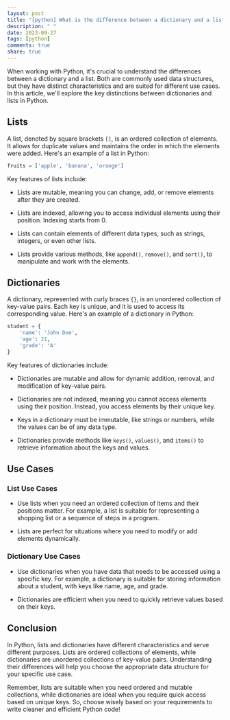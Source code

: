 ```yaml
---
layout: post
title: "[python] What is the difference between a dictionary and a list in Python?"
description: " "
date: 2023-09-27
tags: [python]
comments: true
share: true
---
```


When working with Python, it's crucial to understand the differences between a dictionary and a list. Both are commonly used data structures, but they have distinct characteristics and are suited for different use cases. In this article, we'll explore the key distinctions between dictionaries and lists in Python.

## Lists

A list, denoted by square brackets `[]`, is an ordered collection of elements. It allows for duplicate values and maintains the order in which the elements were added. Here's an example of a list in Python:

```python
fruits = ['apple', 'banana', 'orange']
```

Key features of lists include:

- Lists are mutable, meaning you can change, add, or remove elements after they are created.

- Lists are indexed, allowing you to access individual elements using their position. Indexing starts from 0.

- Lists can contain elements of different data types, such as strings, integers, or even other lists.

- Lists provide various methods, like `append()`, `remove()`, and `sort()`, to manipulate and work with the elements.

## Dictionaries

A dictionary, represented with curly braces `{}`, is an unordered collection of key-value pairs. Each key is unique, and it is used to access its corresponding value. Here's an example of a dictionary in Python:

```python
student = {
    'name': 'John Doe',
    'age': 21,
    'grade': 'A'
}
```

Key features of dictionaries include:

- Dictionaries are mutable and allow for dynamic addition, removal, and modification of key-value pairs.

- Dictionaries are not indexed, meaning you cannot access elements using their position. Instead, you access elements by their unique key.

- Keys in a dictionary must be immutable, like strings or numbers, while the values can be of any data type.

- Dictionaries provide methods like `keys()`, `values()`, and `items()` to retrieve information about the keys and values.

## Use Cases

### List Use Cases

- Use lists when you need an ordered collection of items and their positions matter. For example, a list is suitable for representing a shopping list or a sequence of steps in a program.

- Lists are perfect for situations where you need to modify or add elements dynamically.

### Dictionary Use Cases

- Use dictionaries when you have data that needs to be accessed using a specific key. For example, a dictionary is suitable for storing information about a student, with keys like name, age, and grade.

- Dictionaries are efficient when you need to quickly retrieve values based on their keys.

## Conclusion

In Python, lists and dictionaries have different characteristics and serve different purposes. Lists are ordered collections of elements, while dictionaries are unordered collections of key-value pairs. Understanding their differences will help you choose the appropriate data structure for your specific use case.

Remember, lists are suitable when you need ordered and mutable collections, while dictionaries are ideal when you require quick access based on unique keys. So, choose wisely based on your requirements to write cleaner and efficient Python code!